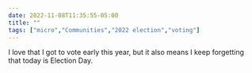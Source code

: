 ---date: 2022-11-08T11:35:55-05:00title: ""tags: ["micro","Communities","2022 election","voting"]---I love that I got to vote early this year, but it also means I keep forgetting that today is Election Day.